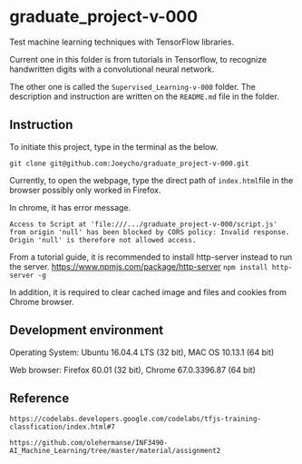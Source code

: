 # graduate_project-v-000
Test machine learning techniques with TensorFlow libraries.

Current one in this folder is from tutorials in Tensorflow, to recognize handwritten digits with a convolutional neural network.

The other one is called the `Supervised_Learning-v-000` folder. The description and instruction are written on the `README.md` file in the folder.

## Instruction

To initiate this project, type in the terminal as the below.

`git clone git@github.com:Joeycho/graduate_project-v-000.git`

Currently, to open the webpage, type the direct path of `index.html`file in the browser possibly only worked in Firefox.

In chrome, it has error message.

`Access to Script at 'file:///.../graduate_project-v-000/script.js' from origin 'null' has been blocked by CORS policy: Invalid response. Origin 'null' is therefore not allowed access.`

From a tutorial guide, it is recommended to install http-server instead to run the server.
https://www.npmjs.com/package/http-server
`npm install http-server -g`

In addition, it is required to clear cached image and files and cookies from Chrome browser.


## Development environment

Operating System: Ubuntu 16.04.4 LTS (32 bit), MAC OS 10.13.1 (64 bit)

Web browser: Firefox 60.01 (32 bit), Chrome 67.0.3396.87 (64 bit)

## Reference

`https://codelabs.developers.google.com/codelabs/tfjs-training-classfication/index.html#7`

`https://github.com/olehermanse/INF3490-AI_Machine_Learning/tree/master/material/assignment2`
